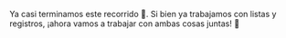 Ya casi terminamos este recorrido :raised_hands:. Si bien ya trabajamos con listas y registros, ¡ahora vamos a trabajar con ambas cosas juntas! :muscle:

